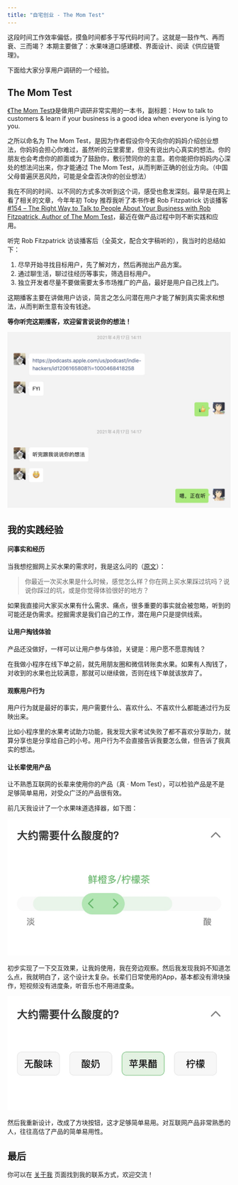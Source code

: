 ```yaml
---
title: "自宅创业 - The Mom Test"
---
```


这段时间工作效率偏低，摸鱼时间都多于写代码时间了。这就是一鼓作气、再而衰、三而竭？
本期主要做了：水果味道口感建模、界面设计、阅读《供应链管理》。

下面给大家分享用户调研的一个经验。


## The Mom Test

[《The Mom Test》](https://book.douban.com/subject/26320572/)是做用户调研非常实用的一本书，副标题：How to talk to customers & learn if your business is a good idea when everyone is lying to you.

之所以命名为 The Mom Test，是因为作者假设你今天向你的妈妈介绍创业想法，你妈妈会担心你难过，虽然听的云里雾里，但没有说出内心真实的想法。你的朋友也会考虑你的颜面或为了鼓励你，敷衍赞同你的主意。若你能把你妈妈内心深处的想法问出来，你才能通过 The Mom Test，从而判断正确的创业方向。（中国父母普遍厌恶风险，可能是全盘否决你的创业想法）

我在不同的时间、以不同的方式多次听到这个词，感受也愈发深刻。最早是在网上看了相关的文章，今年年初 Toby 推荐我听了本书作者 Rob Fitzpatrick 访谈播客 [#154 – The Right Way to Talk to People About Your Business with Rob Fitzpatrick, Author of The Mom Test](https://podcasts.apple.com/us/podcast/indie-hackers/id1206165808?i=1000468418258)，最近在做产品过程中则不断实践和应用。

听完 Rob Fitzpatrick 访谈播客后（全英文，配合文字稿听的），我当时的总结如下：

1. 尽早开始寻找目标用户，先了解对方，然后再抛出产品方案。
2. 通过聊生活，聊过往经历等事实，筛选目标用户。
3. 独立开发者尽量不要做需要太多市场推广的产品，最好是用户自己找上门。

这期播客主要在讲做用户访谈，简言之怎么问潜在用户才能了解到真实需求和想法，从而判断生意有没有钱途。

**等你听完这期播客，欢迎留言说说你的想法！**

![toby-podcast](/static/2021-08-30/toby-podcast.jpg)

## 我的实践经验

#### 问事实和经历

当我想挖掘网上买水果的需求时，我是这么问的（[原文](/notes/onebiz-3)）：

> 你最近一次买水果是什么时候，感觉怎么样？你在网上买水果踩过坑吗？说说你踩过的坑，或是你觉得体验很好的地方？

如果我直接问大家买水果有什么需求、痛点，很多重要的事实就会被忽略，听到的可能还是伪需求。挖掘需求是我们自己的工作，潜在用户只是提供线索。

#### 让用户掏钱体验

产品还没做好，一样可以让用户参与体验，关键是：用户愿不愿意掏钱？

在我做小程序在线下单之前，就先用朋友圈和微信转账卖水果。如果有人掏钱了，对收到的水果也比较满意，那就可以继续做，否则在线下单就该放弃了。

#### 观察用户行为

用户行为就是最好的事实，用户需要什么、喜欢什么、不喜欢什么都能通过行为反映出来。

比如小程序里的水果考试助力功能，我发现大家考试失败了都不喜欢分享助力，就算分享也是分享给自己的小号。用户行为不会直接告诉我要怎么做，但告诉了我真实的想法。

#### 让长辈使用产品

让不熟悉互联网的长辈来使用你的产品（真 · Mom Test），可以检验产品是不是足够简单易用，对受众广泛的产品很有效。

前几天我设计了一个水果味道选择器，如下图：

![mon-test-design-1](/static/2021-08-30/mom-test-design-1.png)

初步实现了一下交互效果，让我妈使用，我在旁边观察。然后我发现我妈不知道怎么点，我就明白了，这个设计太复杂。长辈们日常使用的App，基本都没有滑块操作，短视频没有进度条，听音乐也不用进度条。

![mon-test-design-2](/static/2021-08-30/mom-test-design-2.png)

然后我重新设计，改成了方块按钮，这才足够简单易用。对互联网产品非常熟悉的人，往往高估了产品的简单易用性。


## 最后

你可以在 [关于我](/about) 页面找到我的联系方式，欢迎交流！
